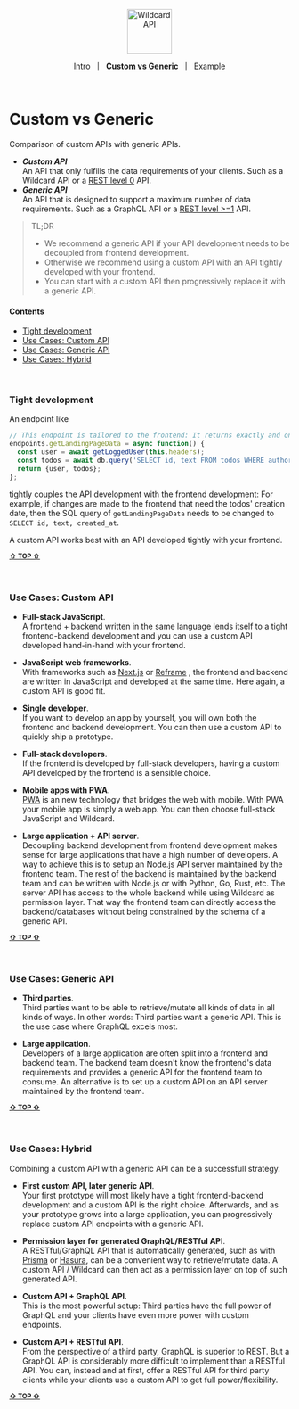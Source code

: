 <!---






    WARNING, READ THIS.
    This is a computed file. Do not edit.
    Edit `/docs/custom-vs-generic.template.md` instead.












    WARNING, READ THIS.
    This is a computed file. Do not edit.
    Edit `/docs/custom-vs-generic.template.md` instead.












    WARNING, READ THIS.
    This is a computed file. Do not edit.
    Edit `/docs/custom-vs-generic.template.md` instead.












    WARNING, READ THIS.
    This is a computed file. Do not edit.
    Edit `/docs/custom-vs-generic.template.md` instead.












    WARNING, READ THIS.
    This is a computed file. Do not edit.
    Edit `/docs/custom-vs-generic.template.md` instead.






-->
<p align="center">
  <a href="/../../#readme">
    <img src="https://github.com/brillout/wildcard-api/raw/master/docs/images/logo-with-text.svg?sanitize=true" height=80 alt="Wildcard API"/>
  </a>
</p>
<p align='center'><a href="/../../#readme">Intro</a> &nbsp; | &nbsp; <a href="/docs/custom-vs-generic.md#readme"><b>Custom vs Generic</b></a> &nbsp; | &nbsp; <a href="/example/#readme">Example</a></p>
&nbsp;

# Custom vs Generic

Comparison of custom APIs with generic APIs.

- **_Custom API_**
  <br/>
  An API that only fulfills the data requirements of your clients.
  Such as
  a Wildcard API or
  a [REST level 0](https://martinfowler.com/articles/richardsonMaturityModel.html#level0) API.
- **_Generic API_**
  <br/>
  An API that is designed to support a maximum number of data requirements.
  Such as
  a GraphQL API or
  a [REST level >=1](https://martinfowler.com/articles/richardsonMaturityModel.html#level1) API.

> TL;DR
>  - We recommend a generic API if your API development needs to be decoupled from frontend development.
>  - Otherwise we recommend using a custom API with an API tightly developed with your frontend.
>  - You can start with a custom API then progressively replace it with a generic API.

#### Contents

 - [Tight development](#tight-development)
 - [Use Cases: Custom API](#use-cases-custom-api)
 - [Use Cases: Generic API](#use-cases-generic-api)
 - [Use Cases: Hybrid](#use-cases-hybrid)


<br/>


### Tight development

An endpoint like

~~~js
// This endpoint is tailored to the frontend: It returns exactly and only what the landing page needs
endpoints.getLandingPageData = async function() {
  const user = await getLoggedUser(this.headers);
  const todos = await db.query('SELECT id, text FROM todos WHERE authorId = ${user.id};');
  return {user, todos};
};
~~~

tightly couples the API development with the frontend development:
For example,
if changes are made to the frontend that need the todos' creation date,
then the SQL query of `getLandingPageData` needs to be changed to `SELECT id, text, created_at`.

A custom API works best with an API developed tightly with your frontend.

<b><sub><a href="#usage">&#8679; TOP  &#8679;</a></sub></b>
<br/>
<br/>
<br/>






### Use Cases: Custom API

- **Full-stack JavaScript**.
  <br/>
  A frontend + backend written in the same language
  lends itself to a tight frontend-backend development
  and you can use a custom API developed hand-in-hand with your frontend.

- **JavaScript web frameworks**.
  <br/>
  With frameworks such as
  [Next.js](https://github.com/zeit/next.js#readme)
  or
  [Reframe](https://github.com/reframejs/reframe#readme)
  ,
  the frontend and backend are written in JavaScript and developed at the same time.
  Here again, a custom API is good fit.

- **Single developer**.
  <br/>
  If you want to develop an app by yourself,
  you will own both the frontend and backend development.
  You can then use a custom API to quickly ship a prototype.

- **Full-stack developers**.
  <br/>
  If the frontend is developed by full-stack developers,
  having a custom API developed by the frontend is a sensible choice.

- **Mobile apps with PWA**.
  <br/>
  [PWA](https://developers.google.com/web/progressive-web-apps/)
  is an new technology that bridges the web with mobile.
  With PWA your mobile app is simply a web app.
  You can then choose full-stack JavaScript and Wildcard.

- **Large application + API server**.
  <br/>
  Decoupling backend development from frontend development makes sense for large applications that have a high number of developers.
  A way to achieve this is to setup an Node.js API server maintained by the frontend team.
  The rest of the backend is maintained by the backend team and can be written
  with Node.js or with Python, Go, Rust, etc.
  The server API has access to the whole backend while using Wildcard as permission layer.
  That way the frontend team can directly access the backend/databases without being constrained by the schema of a generic API.

<b><sub><a href="#usage">&#8679; TOP  &#8679;</a></sub></b>
<br/>
<br/>
<br/>







### Use Cases: Generic API

- **Third parties**.
  <br/>
  Third parties want to be
  able to retrieve/mutate all kinds of data in all kinds of ways.
  In other words: Third parties want a generic API.
  This is the use case where GraphQL excels most.

- **Large application**.
  <br/>
  Developers of a large application are often split into a frontend and backend team.
  The backend team doesn't know the frontend's data requirements and provides a generic API for the frontend team to consume.
  An alternative is to set up a custom API on an API server maintained by the frontend team.

<b><sub><a href="#usage">&#8679; TOP  &#8679;</a></sub></b>
<br/>
<br/>
<br/>








### Use Cases: Hybrid

Combining a custom API with a generic API can be a successfull strategy.

- **First custom API, later generic API**.
  <br/>
  Your first prototype will most likely have a tight frontend-backend development
  and a custom API is the right choice.
  Afterwards,
  and as your prototype grows into a large application,
  you can progressively replace custom API endpoints with a generic API.

- **Permission layer for generated GraphQL/RESTful API**.
  <br/>
  A RESTful/GraphQL API that is automatically generated,
  such as with [Prisma](https://github.com/prisma/prisma) or [Hasura](https://github.com/hasura/graphql-engine),
  can be a convenient way to retrieve/mutate data.
  A custom API / Wildcard can then act as a permission layer on top of such generated API.

- **Custom API + GraphQL API**.
  <br/>
  This is the most powerful setup:
  Third parties have the full power of GraphQL and your clients have even more power with custom endpoints.

- **Custom API + RESTful API**.
  <br/>
  From the perspective of a third party,
  GraphQL is superior to REST.
  But a GraphQL API is considerably more difficult to implement than a RESTful API.
  You can, instead and at first, offer a RESTful API for third party clients
  while your clients use
  a custom API to get full power/flexibility.

<b><sub><a href="#usage">&#8679; TOP  &#8679;</a></sub></b>
<br/>
<br/>
<br/>



<!---






    WARNING, READ THIS.
    This is a computed file. Do not edit.
    Edit `/docs/custom-vs-generic.template.md` instead.












    WARNING, READ THIS.
    This is a computed file. Do not edit.
    Edit `/docs/custom-vs-generic.template.md` instead.












    WARNING, READ THIS.
    This is a computed file. Do not edit.
    Edit `/docs/custom-vs-generic.template.md` instead.












    WARNING, READ THIS.
    This is a computed file. Do not edit.
    Edit `/docs/custom-vs-generic.template.md` instead.












    WARNING, READ THIS.
    This is a computed file. Do not edit.
    Edit `/docs/custom-vs-generic.template.md` instead.






-->
